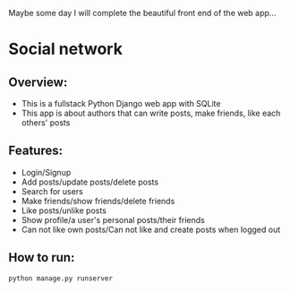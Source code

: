 Maybe some day I will complete the beautiful front end of the web app...

# Social network

## Overview:
- This is a fullstack Python Django web app with SQLite
- This app is about authors that can write posts, make friends, like each others' posts

## Features:
- Login/Signup
- Add posts/update posts/delete posts
- Search for users
- Make friends/show friends/delete friends
- Like posts/unlike posts
- Show profile/a user's personal posts/their friends
- Can not like own posts/Can not like and create posts when logged out

## How to run:
```sh
python manage.py runserver
```
